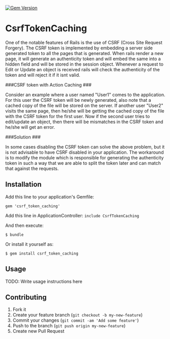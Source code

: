 [![Gem Version](https://badge.fury.io/rb/csrf_token_caching.png)](http://badge.fury.io/rb/csrf_token_caching)

# CsrfTokenCaching

One of the notable features of Rails is the use of CSRF (Cross Site Request Forgery). The CSRF token is implemented by embedding a server side generated token to all the pages that is generated. When rails render a new page, it will generate an authenticity token and will embed the same into a hidden field and will be stored in the session object. Whenever a request to Edit or Update an object is received rails will check the authenticity of the token and will reject it if it isnt valid.

###CSRF token with Action Caching ###

Consider an example where a user named "User1" comes to the application. For this user the CSRF token will be newly generated, also note that a cached copy of the file will be stored on the server. If another user "User2" visits the same page, then he/she will be getting the cached copy of the file with the CSRF token for the first user. Now if the second user tries to edit/update an object, then there will be mismatches in the CSRF token and he/she will get an error.

###Solution ###

In some cases disabling the CSRF token can solve the above problem, but it is not advisable to have CSRF disabled in your application. The workaround is to modify the module which is responsible for generating the authenticity token in such a way that we are able to split the token later and can match that against the requests.

## Installation

Add this line to your application's Gemfile:

    gem 'csrf_token_caching'

Add this line in ApplicationController: `include CsrfTokenCaching`

And then execute:

    $ bundle

Or install it yourself as:

    $ gem install csrf_token_caching

## Usage

TODO: Write usage instructions here

## Contributing

1. Fork it
2. Create your feature branch (`git checkout -b my-new-feature`)
3. Commit your changes (`git commit -am 'Add some feature'`)
4. Push to the branch (`git push origin my-new-feature`)
5. Create new Pull Request
